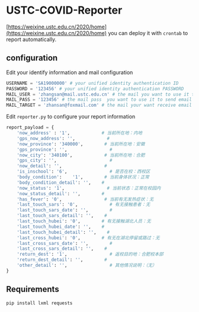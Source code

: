 # USTC-COVID-Reporter

[https://weixine.ustc.edu.cn/2020/home](https://weixine.ustc.edu.cn/2020/home)  you can deploy it with `crontab` to report automatically.

## configuration

Edit your identify information and mail configuration

```python
USERNAME = 'SA19000000' # your unified identity authentication ID
PASSWORD = '123456' # your unified identity authentication PASSWORD
MAIL_USER = 'zhangsan@mail.ustc.edu.cn' # the mail you want to use it to send email (recommend your ustc mail)
MAIL_PASS = '123456' # the mail pass  you want to use it to send email
MAIL_TARGET = 'zhansan@foxmail.com' # the mail your want receive email
```

Edit `reporter.py` to configure your report information

```python
report_payload = {
    'now_address' : '1',            # 当前所在地：内地
    'gps_now_address': '',            #
    'now_province': '340000',        # 当前所在地：安徽
    'gps_province': '',                #
    'now_city': '340100',            # 当前所在地：合肥
    'gps_city': '',                    #
    'now_detail': '',                #
    'is_inschool': '6',                # 是否在校：西校区
    'body_condition':    '1',        # 当前身体状况：正常
    'body_condition_detail': '',    #
    'now_status': '1',                # 当前状态：正常在校园内
    'now_status_detail': '',        #
    'has_fever': '0',                # 当前有无发热症状：无
    'last_touch_sars': '0',            # 有无接触患者：无
    'last_touch_sars_date': '',        #
    'last_touch_sars_detail': '',    #
    'last_touch_hubei': '0',        # 有无接触湖北人员：无
    'last_touch_hubei_date': '',    #
    'last_touch_hubei_detail': '',    #
    'last_cross_hubei': '0',        # 有无在湖北停留或路过：无
    'last_cross_sars_date': '',        #
    'last_cross_sars_detail': '',    #
    'return_dest': '1',                # 返校目的地：合肥校本部
    'return_dest_detail': '',        #
    'other_detail': '',                # 其他情况说明：（无）
}

```

## Requirements
```
pip install lxml requests 
```
